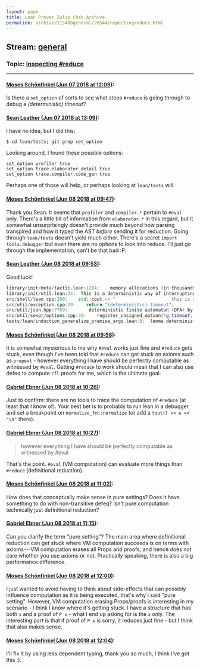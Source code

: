```yaml
---
layout: page
title: Lean Prover Zulip Chat Archive 
permalink: archive/113488general/26544inspectingreduce.html
---
```


## Stream: [general](index.html)
### Topic: [inspecting #reduce](26544inspectingreduce.html)

---

#### [Moses Schönfinkel (Jun 07 2018 at 12:09)](https://leanprover.zulipchat.com/#narrow/stream/113488-general/topic/inspecting%20%23reduce/near/127709156):
Is there a `set_option` of sorts to see what steps `#reduce` is going through to debug a *(deterministic) timeout*?

#### [Sean Leather (Jun 07 2018 at 13:09)](https://leanprover.zulipchat.com/#narrow/stream/113488-general/topic/inspecting%20%23reduce/near/127712838):
I have no idea, but I did this:

```
$ cd lean/tests; git grep set_option
```

Looking around, I found these possible options:

```
set_option profiler true
set_option trace.elaborator_detail true
set_option trace.compiler.code_gen true
```

Perhaps one of those will help, or perhaps looking at `lean/tests` will.

#### [Moses Schönfinkel (Jun 08 2018 at 09:47)](https://leanprover.zulipchat.com/#narrow/stream/113488-general/topic/inspecting%20%23reduce/near/127760106):
Thank you Sean. It seems that `profiler` and `compiler.*` pertain to `#eval` only. There's a little bit of information from `elaborator.*` in this regard, but it somewhat unsurprisingly doesn't provide much beyond how parsing transpired and how it typed the AST *before* sending it for reduction. Going through `lean/tests` doesn't yield much either. There's a secret `import tools.debugger` but even there are no options to look into reduce. I'll just go through the implementation, can't be that bad :P.

#### [Sean Leather (Jun 08 2018 at 09:53)](https://leanprover.zulipchat.com/#narrow/stream/113488-general/topic/inspecting%20%23reduce/near/127760302):
Good luck!

```cpp
library/init/meta/tactic.lean:1204:    memory allocations (in thousands) performed by 'tac'. This is a deterministic way of interrupting
library/init/util.lean:34:  This is a deterministic way of interrupting long running tasks. -/
src/shell/lean.cpp:200:    std::cout << "                     this is a deterministic way of interrupting long running tasks\n";
src/util/exception.cpp:29:    return "(deterministic) timeout";
src/util/json.hpp:7760:        deterministic finite automaton (DFA) by the tool
src/util/sexpr/options.cpp:29:    register_unsigned_option(*g_timeout, 0, "the (deterministic) timeout is measured as the maximum of memory allocations (in thousands) per task, the default is unbounded");
tests/lean/induction_generalize_premise_args.lean:8:  lemma deterministic_aux (c σ c'₁ c'₂ σ'₁ σ'₂) (h₁ : smallstep ⟨c, σ⟩ ⟨c'₁, σ'₁⟩)
```

#### [Moses Schönfinkel (Jun 08 2018 at 09:58)](https://leanprover.zulipchat.com/#narrow/stream/113488-general/topic/inspecting%20%23reduce/near/127760487):
It is somewhat mysterious to me why `#eval` works just fine and `#reduce` gets stuck, even though I've been told that `#reduce` can get stuck on axioms such as `propext` - however everything I have should be perfectly computable as witnessed by `#eval`. Getting `#reduce` to work should mean that I can also use defeq to compute `rfl` proofs for me, which is the ultimate goal.

#### [Gabriel Ebner (Jun 08 2018 at 10:26)](https://leanprover.zulipchat.com/#narrow/stream/113488-general/topic/inspecting%20%23reduce/near/127761349):
Just to confirm: there are no tools to trace the computation of `#reduce` (at least that I know of).  Your best bet is to probably to run lean in a debugger and set a breakpoint on `normalize_fn::normalize` (or add a `tout() << e << "\n"` there).

#### [Gabriel Ebner (Jun 08 2018 at 10:27)](https://leanprover.zulipchat.com/#narrow/stream/113488-general/topic/inspecting%20%23reduce/near/127761361):
> however everything I have should be perfectly computable as witnessed by #eval

That's the point.  `#eval` (VM computation) can evaluate more things than `#reduce` (definitional reduction).

#### [Moses Schönfinkel (Jun 08 2018 at 11:02)](https://leanprover.zulipchat.com/#narrow/stream/113488-general/topic/inspecting%20%23reduce/near/127762471):
How does that conceptually make sense in pure settings? Does it have something to do with non-transitive defeq? Isn't pure computation technically just definitional reduction?

#### [Gabriel Ebner (Jun 08 2018 at 11:15)](https://leanprover.zulipchat.com/#narrow/stream/113488-general/topic/inspecting%20%23reduce/near/127762817):
Can you clarify the term "pure setting"?  The main area where definitional reduction can get stuck where VM computation succeeds is on terms with axioms---VM computation erases all Props and proofs, and hence does not care whether you use axioms or not.  Practically speaking, there is also a big performance difference.

#### [Moses Schönfinkel (Jun 08 2018 at 12:00)](https://leanprover.zulipchat.com/#narrow/stream/113488-general/topic/inspecting%20%23reduce/near/127764272):
I just wanted to avoid having to think about side-effects that can possibly influence computation as it is being executed, that's why I said "pure setting". However, VM computation erasing Props/proofs is interesting in my scenario - I think I know where it's getting stuck. I have a structure that has both `x` and a proof of `P x` - what I end up asking for is the `x` only. The interesting part is that if proof of `P x` is sorry, it reduces just fine - but I think that also makes sense.

#### [Moses Schönfinkel (Jun 08 2018 at 12:04)](https://leanprover.zulipchat.com/#narrow/stream/113488-general/topic/inspecting%20%23reduce/near/127764406):
I'll fix it by using less dependent typing, thank you so much, I think I've got this :).

